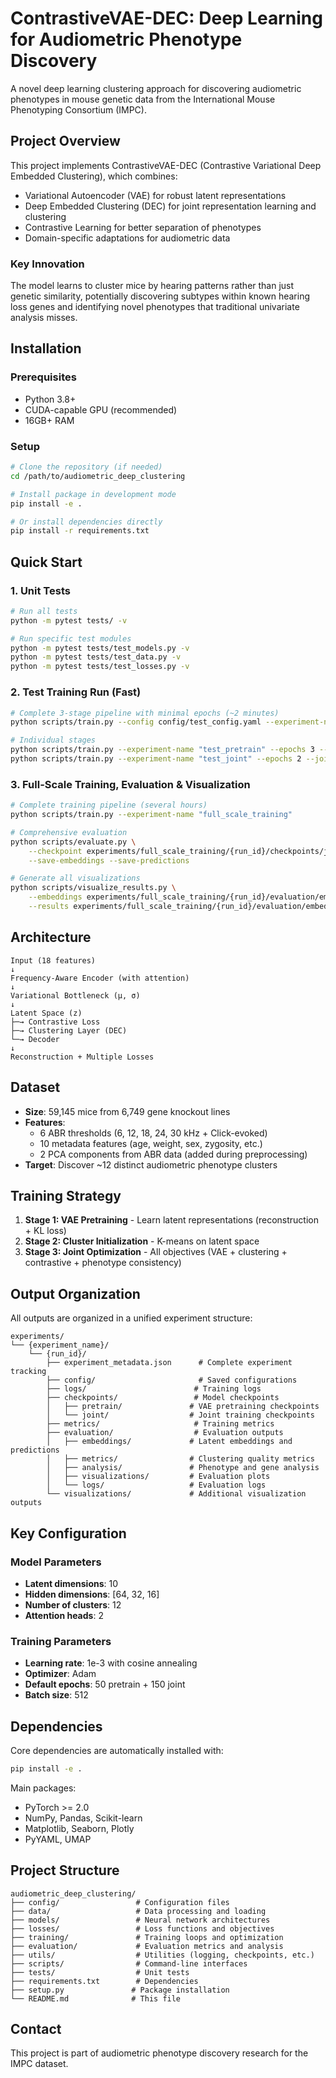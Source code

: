 # ContrastiveVAE-DEC: Deep Learning for Audiometric Phenotype Discovery

A novel deep learning clustering approach for discovering audiometric phenotypes in mouse genetic data from the International Mouse Phenotyping Consortium (IMPC).

## Project Overview

This project implements ContrastiveVAE-DEC (Contrastive Variational Deep Embedded Clustering), which combines:
- Variational Autoencoder (VAE) for robust latent representations
- Deep Embedded Clustering (DEC) for joint representation learning and clustering
- Contrastive Learning for better separation of phenotypes
- Domain-specific adaptations for audiometric data

### Key Innovation
The model learns to cluster mice by hearing patterns rather than just genetic similarity, potentially discovering subtypes within known hearing loss genes and identifying novel phenotypes that traditional univariate analysis misses.

## Installation

### Prerequisites
- Python 3.8+
- CUDA-capable GPU (recommended)
- 16GB+ RAM

### Setup
```bash
# Clone the repository (if needed)
cd /path/to/audiometric_deep_clustering

# Install package in development mode
pip install -e .

# Or install dependencies directly
pip install -r requirements.txt
```

## Quick Start

### 1. Unit Tests
```bash
# Run all tests
python -m pytest tests/ -v

# Run specific test modules
python -m pytest tests/test_models.py -v
python -m pytest tests/test_data.py -v
python -m pytest tests/test_losses.py -v
```

### 2. Test Training Run (Fast)
```bash
# Complete 3-stage pipeline with minimal epochs (~2 minutes)
python scripts/train.py --config config/test_config.yaml --experiment-name "test_run"

# Individual stages
python scripts/train.py --experiment-name "test_pretrain" --epochs 3 --pretrain-only
python scripts/train.py --experiment-name "test_joint" --epochs 2 --joint-only
```

### 3. Full-Scale Training, Evaluation & Visualization
```bash
# Complete training pipeline (several hours)
python scripts/train.py --experiment-name "full_scale_training"

# Comprehensive evaluation
python scripts/evaluate.py \
    --checkpoint experiments/full_scale_training/{run_id}/checkpoints/joint/best_joint.pt \
    --save-embeddings --save-predictions

# Generate all visualizations
python scripts/visualize_results.py \
    --embeddings experiments/full_scale_training/{run_id}/evaluation/embeddings/latent_embeddings.npz \
    --results experiments/full_scale_training/{run_id}/evaluation/embeddings/cluster_predictions.csv
```

## Architecture

```text
Input (18 features)
↓
Frequency-Aware Encoder (with attention)
↓
Variational Bottleneck (μ, σ)
↓
Latent Space (z)
├─→ Contrastive Loss
├─→ Clustering Layer (DEC)
└─→ Decoder
↓
Reconstruction + Multiple Losses
```

## Dataset

- **Size**: 59,145 mice from 6,749 gene knockout lines
- **Features**:
  - 6 ABR thresholds (6, 12, 18, 24, 30 kHz + Click-evoked)
  - 10 metadata features (age, weight, sex, zygosity, etc.)
  - 2 PCA components from ABR data (added during preprocessing)
- **Target**: Discover ~12 distinct audiometric phenotype clusters

## Training Strategy

1. **Stage 1: VAE Pretraining** - Learn latent representations (reconstruction + KL loss)
2. **Stage 2: Cluster Initialization** - K-means on latent space
3. **Stage 3: Joint Optimization** - All objectives (VAE + clustering + contrastive + phenotype consistency)

## Output Organization

All outputs are organized in a unified experiment structure:

```text
experiments/
└── {experiment_name}/
    └── {run_id}/
        ├── experiment_metadata.json      # Complete experiment tracking
        ├── config/                       # Saved configurations
        ├── logs/                        # Training logs
        ├── checkpoints/                 # Model checkpoints
        │   ├── pretrain/               # VAE pretraining checkpoints
        │   └── joint/                  # Joint training checkpoints
        ├── metrics/                     # Training metrics
        ├── evaluation/                  # Evaluation outputs
        │   ├── embeddings/             # Latent embeddings and predictions
        │   ├── metrics/                # Clustering quality metrics
        │   ├── analysis/               # Phenotype and gene analysis
        │   ├── visualizations/         # Evaluation plots
        │   └── logs/                   # Evaluation logs
        └── visualizations/             # Additional visualization outputs
```

## Key Configuration

### Model Parameters
- **Latent dimensions**: 10
- **Hidden dimensions**: [64, 32, 16]
- **Number of clusters**: 12
- **Attention heads**: 2

### Training Parameters
- **Learning rate**: 1e-3 with cosine annealing
- **Optimizer**: Adam
- **Default epochs**: 50 pretrain + 150 joint
- **Batch size**: 512

## Dependencies

Core dependencies are automatically installed with:
```bash
pip install -e .
```

Main packages:
- PyTorch >= 2.0
- NumPy, Pandas, Scikit-learn
- Matplotlib, Seaborn, Plotly
- PyYAML, UMAP

## Project Structure

```text
audiometric_deep_clustering/
├── config/                 # Configuration files
├── data/                   # Data processing and loading
├── models/                 # Neural network architectures
├── losses/                 # Loss functions and objectives
├── training/               # Training loops and optimization
├── evaluation/             # Evaluation metrics and analysis
├── utils/                  # Utilities (logging, checkpoints, etc.)
├── scripts/                # Command-line interfaces
├── tests/                  # Unit tests
├── requirements.txt        # Dependencies
├── setup.py               # Package installation
└── README.md              # This file
```

## Contact
This project is part of audiometric phenotype discovery research for the IMPC dataset.
